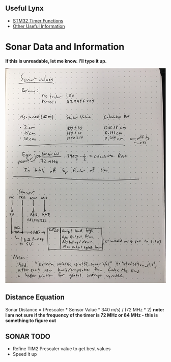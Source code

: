 ## Useful Lynx

- [STM32 Timer Functions](http://www.dmi.unict.it/~santoro/teaching/lap1/slides_pic/TimerSTM32.pdf)
- [Other Useful Information](https://en.wikipedia.org/wiki/Lynx)

# Sonar Data and Information

__If this is unreadable, let me know. I'll type it up.__

![Image](sonar.JPG)

## Distance Equation

Sonar Distance = (Prescaler \* Sensor Value \* 340 m/s) / (72 MHz \* 2)
__note: I am not sure if the frequency of the timer is 72 MHz or 84 MHz - this is something to figure out__

## SONAR TODO

- Refine TIM2 Prescaler value to get best values
- Speed it up